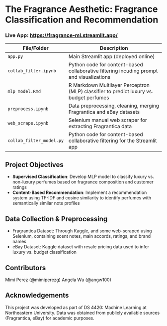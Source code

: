 # The Fragrance Aesthetic: Fragrance Classification and Recommendation

### Live App: https://fragrance-ml.streamlit.app/


| File/Folder              | Description                                                                 |
|--------------------------|-----------------------------------------------------------------------------|
| `app.py`                 | Main Streamlit app (deployed online)                                        |
| `collab_filter.ipynb`    | Python code for content-based collaborative filtering incuding prompt and visualizations                       |
| `mlp_model.Rmd`          | R Markdown Multilayer Perceptron (MLP) classifier to predict luxury vs. budget perfumes |
| `preprocess.ipynb`       | Data preprocessing, cleaning, merging Fragrantica and eBay datasets         |
| `web_scrape.ipynb`       | Selenium manual web scraper for extracting Fragrantica data                 
| `collab_filter_model.py`       | Python code for content-based collaborative filtering for the Streamlit app          

## Project Objectives
- **Supervised Classification**: Develop MLP model to classify luxury vs. non-luxury perfumes based on fragrance composition and customer ratings  
- **Content-Based Recommendation**: Implement a recommendation system using TF-IDF and cosine similarity to identify perfumes with semantically similar note profiles

## Data Collection & Preprocessing
- Fragrantica Dataset: Through Kaggle, and some web-scraped using Selenium, containing scent notes, main accords, ratings, and brand names
- eBay Dataset: Kaggle dataset with resale pricing data used to infer luxury vs. budget classification


## Contributors
Mimi Perez (@mimiperezg)
Angela Wu (@angw100)

## Acknowledgements
This project was developed as part of DS 4420: Machine Learning at Northeastern University. Data was obtained from publicly available sources (Fragrantica, eBay) for academic purposes.
